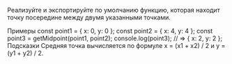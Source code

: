 Реализуйте и экспортируйте по умолчанию функцию, которая находит точку посередине между двумя указанными точками.

Примеры
const point1 = { x: 0, y: 0 };
const point2 = { x: 4, y: 4 };
const point3 = getMidpoint(point1, point2);
console.log(point3); // => { x: 2, y: 2 };
Подсказки
Средняя точка вычисляется по формуле x = (x1 + x2) / 2 и y = (y1 + y2) / 2.